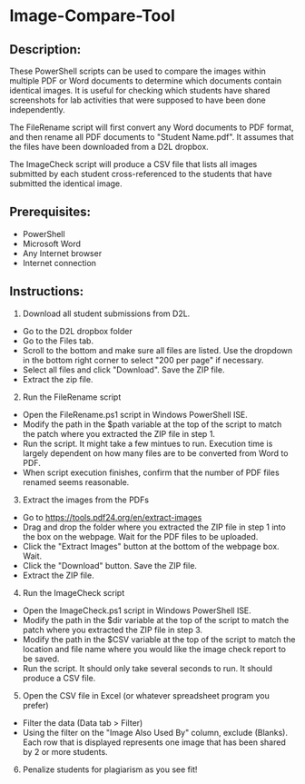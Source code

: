 # Image-Compare-Tool

Description:
------------
These PowerShell scripts can be used to compare the images within multiple PDF or Word documents to determine which documents contain identical images.  It is useful for checking which students have shared screenshots for lab activities that were supposed to have been done independently.

The FileRename script will first convert any Word documents to PDF format, and then rename all PDF documents to "Student Name.pdf".  It assumes that the files have been downloaded from a D2L dropbox.

The ImageCheck script will produce a CSV file that lists all images submitted by each student cross-referenced to the students that have submitted the identical image.

Prerequisites:
--------------
- PowerShell
- Microsoft Word
- Any Internet browser
- Internet connection

Instructions:
-------------

1. Download all student submissions from D2L.
- Go to the D2L dropbox folder
- Go to the Files tab.
- Scroll to the bottom and make sure all files are listed. Use the dropdown in the bottom right corner to select "200 per page" if necessary.
- Select all files and click "Download". Save the ZIP file.
- Extract the zip file.

2. Run the FileRename script
- Open the FileRename.ps1 script in Windows PowerShell ISE.
- Modify the path in the $path variable at the top of the script to match the patch where you extracted the ZIP file in step 1.
- Run the script.  It might take a few mintues to run.  Execution time is largely dependent on how many files are to be converted from Word to PDF.
- When script execution finishes, confirm that the number of PDF files renamed seems reasonable.

3. Extract the images from the PDFs
- Go to https://tools.pdf24.org/en/extract-images
- Drag and drop the folder where you extracted the ZIP file in step 1 into the box on the webpage.  Wait for the PDF files to be uploaded.
- Click the "Extract Images" button at the bottom of the webpage box. Wait.
- Click the "Download" button. Save the ZIP file.
- Extract the ZIP file.

4. Run the ImageCheck script
- Open the ImageCheck.ps1 script in Windows PowerShell ISE.
- Modify the path in the $dir variable at the top of the script to match the patch where you extracted the ZIP file in step 3.
- Modify the path in the $CSV variable at the top of the script to match the location and file name where you would like the image check report to be saved.
- Run the script.  It should only take several seconds to run.  It should produce a CSV file.

5. Open the CSV file in Excel (or whatever spreadsheet program you prefer)
- Filter the data (Data tab > Filter)
- Using the filter on the "Image Also Used By" column, exclude (Blanks). Each row that is displayed represents one image that has been shared by 2 or more students.

6. Penalize students for plagiarism as you see fit!